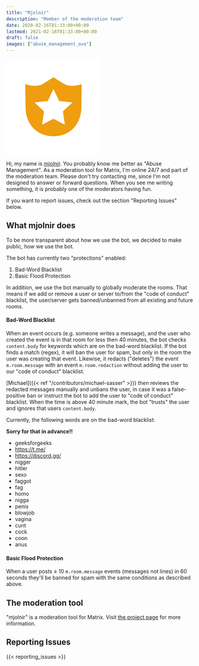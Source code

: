```yaml
---
title: "Mjolnir"
description: "Member of the moderation team"
date: 2020-02-16T01:33:00+00:00
lastmod: 2021-02-16T01:33:00+00:00
draft: false
images: ["abuse_management_ava"]
---
```


<img src="abuse_management_ava.svg" alt="Abuse Management Avatar" width="256"/>

<div style = "text-align: left">

Hi, my name is [mjolnir](https://github.com/matrix-org/mjolnir). You probably
know me better as "Abuse Management". As a moderation tool for Matrix, I'm
online 24/7 and part of the moderation team.
Please don't try contacting me, since I'm not designed to answer or forward
questions. When you see me writing something, it is probably one of the
moderators having fun.

If you want to report issues, check out the section "Reporting Issues" below.

## What mjolnir does

To be more transparent about how we use the bot, we decided to make public,
how we use the bot.

The bot has currently two "protections" enabled:

1. Bad-Word Blacklist
2. Basic Flood Protection

In addition, we use the bot manually to globally moderate the rooms. That means
if we add or remove a user or server to/from the "code of conduct" blacklist,
the user/server gets banned/unbanned from all existing and future rooms.

#### Bad-Word Blacklist

When an event occurs (e.g. someone writes a
message), and the user who created the event is in that room for less
then 40 minutes, the bot checks `content.body` for keywords
which are on the bad-word blacklist. If the bot finds a match (regex),
it will ban the user for spam, but only in the room the user was creating
that event. Likewise, it redacts ("deletes") the event `m.room.message`
with an event `m.room.redaction` without adding the user to our "code of
conduct" blacklist.

[Michael]({{< ref "/contributors/michael-sasser" >}}) then reviews the
redacted messages manually and unbans the user, in case it was a
false-positive ban or instruct the bot to add the user to "code of conduct"
blacklist. When the time is above 40 minute mark, the bot "trusts" the user
and ignores that users `content.body`.

Currently, the following words are on the bad-word blacklist:

**Sorry for that in advance!!**

- geeksforgeeks
- https://t.me/
- https://discord.gg/
- nigger
- hitler
- sexo
- faggot
- fag
- homo
- nigga
- penis
- blowjob
- vagina
- cunt
- cock
- coon
- anus

#### Basic Flood Protection

When a user posts ≥ 10 `m.room.message` events
(messages not lines) in 60 seconds they'll be banned for spam with the
same conditions as described above.

## The moderation tool

"mjolnir" is a moderation tool for Matrix. Visit
[the project page](https://github.com/matrix-org/mjolnir) for more
information.

## Reporting Issues

{{< reporting_issues >}}
